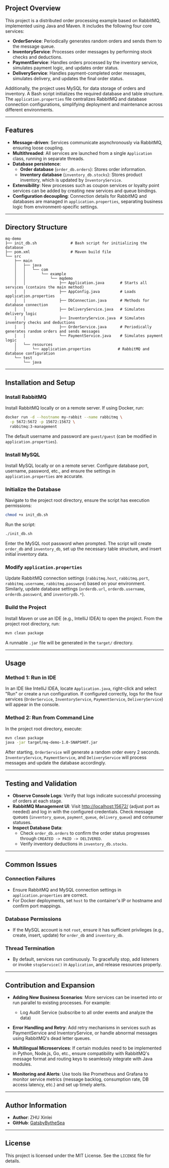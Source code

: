 ## Project Overview

This project is a distributed order processing example based on RabbitMQ, implemented using Java and Maven. It includes the following four core services:

- **OrderService**: Periodically generates random orders and sends them to the message queue.
- **InventoryService**: Processes order messages by performing stock checks and deductions.
- **PaymentService**: Handles orders processed by the inventory service, simulates payment logic, and updates order status.
- **DeliveryService**: Handles payment-completed order messages, simulates delivery, and updates the final order status.

Additionally, the project uses MySQL for data storage of orders and inventory. A Bash script initializes the required database and table structure. The `application.properties` file centralizes RabbitMQ and database connection configurations, simplifying deployment and maintenance across different environments.

---

## Features

- **Message-driven**: Services communicate asynchronously via RabbitMQ, ensuring loose coupling.
- **Multithreaded**: All services are launched from a single `Application` class, running in separate threads.
- **Database persistence**:
    - **Order database** (`order_db.orders`): Stores order information.
    - **Inventory database** (`inventory_db.stocks`): Stores product inventory, which is updated by `InventoryService`.
- **Extensibility**: New processes such as coupon services or loyalty point services can be added by creating new services and queue bindings.
- **Configuration decoupling**: Connection details for RabbitMQ and databases are managed in `application.properties`, separating business logic from environment-specific settings.

---

## Directory Structure

```
mq-demo
├── init_db.sh               # Bash script for initializing the database
├── pom.xml                  # Maven build file
└── src
    ├── main
    │   ├── java
    │   │   └── com
    │   │       └── example
    │   │           └── mqdemo
    │   │               ├── Application.java       # Starts all services (contains the main method)
    │   │               ├── AppConfig.java         # Loads application.properties
    │   │               ├── DbConnection.java      # Methods for database connection
    │   │               ├── DeliveryService.java   # Simulates delivery logic
    │   │               ├── InventoryService.java  # Simulates inventory checks and deductions
    │   │               ├── OrderService.java      # Periodically generates random orders and sends messages
    │   │               └── PaymentService.java    # Simulates payment logic
    │   └── resources
    │       └── application.properties            # RabbitMQ and database configuration
    └── test
        └── java
```

---

## Installation and Setup

### Install RabbitMQ

Install RabbitMQ locally or on a remote server. If using Docker, run:

```bash
docker run -d --hostname my-rabbit --name rabbitmq \
  -p 5672:5672 -p 15672:15672 \
  rabbitmq:3-management
```

The default username and password are `guest/guest` (can be modified in `application.properties`).

### Install MySQL

Install MySQL locally or on a remote server. Configure database port, username, password, etc., and ensure the settings in `application.properties` are accurate.

### Initialize the Database

Navigate to the project root directory, ensure the script has execution permissions:

```bash
chmod +x init_db.sh
```

Run the script:

```bash
./init_db.sh
```

Enter the MySQL root password when prompted. The script will create `order_db` and `inventory_db`, set up the necessary table structure, and insert initial inventory data.

### Modify `application.properties`

Update RabbitMQ connection settings (`rabbitmq.host`, `rabbitmq.port`, `rabbitmq.username`, `rabbitmq.password`) based on your environment. Similarly, update database settings (`orderdb.url`, `orderdb.username`, `orderdb.password`, and `inventorydb.*`).

### Build the Project

Install Maven or use an IDE (e.g., IntelliJ IDEA) to open the project. From the project root directory, run:

```bash
mvn clean package
```

A runnable `.jar` file will be generated in the `target/` directory.

---

## Usage

### Method 1: Run in IDE

In an IDE like IntelliJ IDEA, locate `Application.java`, right-click and select "Run" or create a run configuration. If configured correctly, logs for the four services (`OrderService`, `InventoryService`, `PaymentService`, `DeliveryService`) will appear in the console.

### Method 2: Run from Command Line

In the project root directory, execute:

```bash
mvn clean package
java -jar target/mq-demo-1.0-SNAPSHOT.jar
```

After starting, `OrderService` will generate a random order every 2 seconds. `InventoryService`, `PaymentService`, and `DeliveryService` will process messages and update the database accordingly.

---

## Testing and Validation

- **Observe Console Logs**: Verify that logs indicate successful processing of orders at each stage.
- **RabbitMQ Management UI**: Visit [http://localhost:15672/](http://localhost:15672/) (adjust port as needed) and log in with the configured credentials. Check message queues (`inventory_queue`, `payment_queue`, `delivery_queue`) and consumer statuses.
- **Inspect Database Data**:
    - Check `order_db.orders` to confirm the order status progresses through `CREATED -> PAID -> DELIVERED`.
    - Verify inventory deductions in `inventory_db.stocks`.

---

## Common Issues

### Connection Failures

- Ensure RabbitMQ and MySQL connection settings in `application.properties` are correct.
- For Docker deployments, set `host` to the container's IP or hostname and confirm port mappings.

### Database Permissions

- If the MySQL account is not `root`, ensure it has sufficient privileges (e.g., create, insert, update) for `order_db` and `inventory_db`.

### Thread Termination

- By default, services run continuously. To gracefully stop, add listeners or invoke `stopService()` in `Application`, and release resources properly.

---

## Contribution and Expansion

- **Adding New Business Scenarios**: More services can be inserted into or run parallel to existing processes. For example:

  - Log Audit Service (subscribe to all order events and analyze the data)
- **Error Handling and Retry**: Add retry mechanisms in services such as PaymentService and InventoryService, or handle abnormal messages using RabbitMQ's dead letter queues.
- **Multilingual Microservices**: If certain modules need to be implemented in Python, Node.js, Go, etc., ensure compatibility with RabbitMQ's message format and routing keys to seamlessly integrate with Java modules.
- **Monitoring and Alerts**: Use tools like Prometheus and Grafana to monitor service metrics (message backlog, consumption rate, DB access latency, etc.) and set up timely alerts.

---

## Author Information

- **Author**: ZHU Xinlei
- **GitHub**: [GatsbyBytheSea](https://github.com/GatsbyBytheSea)

---

## License

This project is licensed under the MIT License. See the `LICENSE` file for details.